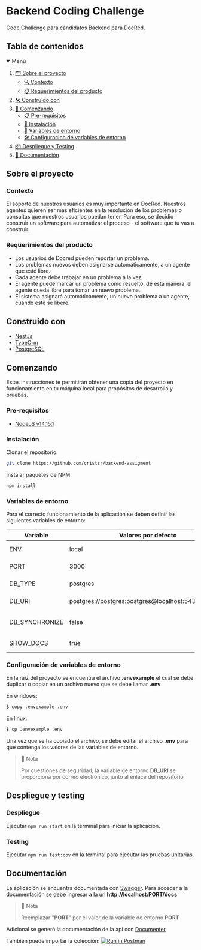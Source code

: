 # Backend Coding Challenge

Code Challenge para candidatos Backend para DocRed.

## Tabla de contenidos

<details open="open">
  <summary>Menú</summary>
  <ol>
    <li>
        <a href="#sobre-el-proyecto">🗂️ Sobre el proyecto</a>
      <ul>
        <li><a href="#contexto">🔍 Contexto</a></li>
        <li><a href="#requerimientos-del-producto">📋 Requerimientos del producto</a></li>
      </ul>
    </li>
    <li><a href="#construido-con">🛠️ Construido con</a></li>
    <li>
      <a href="#comenzando">🚀 Comenzando</a>
      <ul>
        <li><a href="#pre-requisitos">📋 Pre-requisitos</a></li>
        <li><a href="#instalación">🔧 Instalación</a></li>
        <li><a href="#variables-de-entorno">📌 Variables de entorno</a></li>
        <li><a href="#configuracion-de-variables-de-entorno">🛠️ Configuracion de variables de entorno</a></li>
      </ul>
    </li>
    <li><a href="#despliegue">📦 Despliegue y Testing</a></li>
    <li><a href="#documentación">📄 Documentación</a></li>
  </ol>
</details>

## Sobre el proyecto

### Contexto

El soporte de nuestros usuarios es muy importante en DocRed. Nuestros agentes quieren ser mas eficientes en la
resolución de los problemas o consultas que nuestros usuarios puedan tener. Para eso, se decidio construir un software
para automatizar el proceso - el software que tu vas a construir.

### Requerimientos del producto

- Los usuarios de Docred pueden reportar un problema.
- Los problemas nuevos deben asignarse automáticamente, a un agente que esté libre.
- Cada agente debe trabajar en un problema a la vez.
- El agente puede marcar un problema como resuelto, de esta manera, el agente queda libre para tomar un nuevo problema.
- El sistema asignará automáticamente, un nuevo problema a un agente, cuando este se libere.

## Construido con

* [NestJs](https://nestjs.com/)
* [TypeOrm](https://typeorm.io/)
* [PostgreSQL](https://www.postgresql.org/)

## Comenzando

Estas instrucciones te permitirán obtener una copia del proyecto en funcionamiento en tu máquina local para propósitos
de desarrollo y pruebas.

### Pre-requisitos

* [NodeJS v14.15.1](https://nodejs.org/en/)

### Instalación

Clonar el repositorio.

```sh
git clone https://github.com/cristsr/backend-assigment
```

Instalar paquetes de NPM.

```sh
npm install
```

### Variables de entorno
Para el correcto funcionamiento de la aplicación se deben definir las siguientes variables de entorno:

| Variable        | Valores por defecto                                  | Descripción                               |
|-----------------|------------------------------------------------------|-------------------------------------------|
| ENV             | local                                                | Ambiente de ejecución                     |
| PORT            | 3000                                                 | Puerto de la app                          |
| DB_TYPE         | postgres                                             | Tipo de base de datos                     |                      
| DB_URI          | postgres://postgres:postgres@localhost:5432/postgres | URI de la base de datos                   |           
| DB_SYNCHRONIZE  | false                                                | Sincronizar entidades en la base de datos |
| SHOW_DOCS       | true                                                 | Mostrar documentación                     |


### Configuración de variables de entorno

En la raíz del proyecto se encuentra el archivo **.envexample** el cual se debe duplicar o copiar en un archivo nuevo
que se debe llamar **.env**

En windows:
```sh
$ copy .envexample .env
```

En linux:
```sh
$ cp .envexample .env
```

Una vez que se ha copiado el archivo, se debe editar el archivo **.env** para que contenga los valores de las variables de entorno.

> 🚧 Nota
>
> Por cuestiones de seguridad, la variable de entorno **DB_URI** se proporciona por correo electrónico, junto al enlace del repositorio

## Despliegue y testing

### Despliegue
Ejecutar `npm run start` en la terminal para iniciar la aplicación.

### Testing
Ejecutar `npm run test:cov` en la terminal para ejecutar las pruebas unitarias.

## Documentación
La aplicación se encuentra documentada con [Swagger](https://swagger.io/).
Para acceder a la documentación se debe ingresar a la url **http://localhost:PORT/docs**               

> 🚧 Nota
>
> Reemplazar "**PORT**" por el valor de la variable de entorno **PORT**

Adicional se generó la documentación de la api con [Documenter](https://documenter.getpostman.com/view/5594760/UzJMqaig)

También puede importar la colección: [![Run in Postman](https://run.pstmn.io/button.svg)](https://app.getpostman.com/run-collection/fc3015c63b15532d45d3?action=collection%2Fimport#?env%5Bdocred-backend-assigment-localhost%5D=W3sia2V5IjoiYXBpX3VybCIsInZhbHVlIjoiaHR0cDovL2xvY2FsaG9zdDozMDAwL2FwaSIsImVuYWJsZWQiOnRydWUsInR5cGUiOiJkZWZhdWx0Iiwic2Vzc2lvblZhbHVlIjoiaHR0cDovL2xvY2FsaG9zdDozMDAwL2FwaSIsInNlc3Npb25JbmRleCI6MH0seyJrZXkiOiJhZ2VudF9pZCIsInZhbHVlIjoiMiIsImVuYWJsZWQiOnRydWUsInNlc3Npb25WYWx1ZSI6IjIiLCJzZXNzaW9uSW5kZXgiOjF9LHsia2V5IjoiaXNzdWVfaWQiLCJ2YWx1ZSI6IjEyIiwiZW5hYmxlZCI6dHJ1ZSwic2Vzc2lvblZhbHVlIjoiMTIiLCJzZXNzaW9uSW5kZXgiOjJ9XQ==) 
